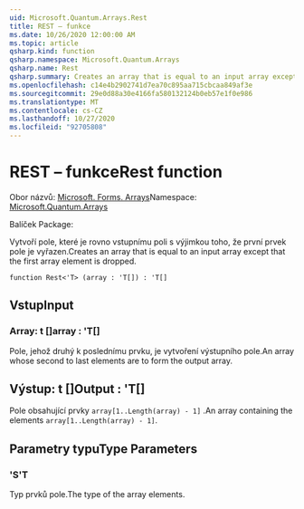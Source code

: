 ```yaml
---
uid: Microsoft.Quantum.Arrays.Rest
title: REST – funkce
ms.date: 10/26/2020 12:00:00 AM
ms.topic: article
qsharp.kind: function
qsharp.namespace: Microsoft.Quantum.Arrays
qsharp.name: Rest
qsharp.summary: Creates an array that is equal to an input array except that the first array element is dropped.
ms.openlocfilehash: c14e4b2902741d7ea70c895aa715cbcaa849af3e
ms.sourcegitcommit: 29e0d88a30e4166fa580132124b0eb57e1f0e986
ms.translationtype: MT
ms.contentlocale: cs-CZ
ms.lasthandoff: 10/27/2020
ms.locfileid: "92705808"
---
```

# <a name="rest-function"></a><span data-ttu-id="a5446-102">REST – funkce</span><span class="sxs-lookup"><span data-stu-id="a5446-102">Rest function</span></span>

<span data-ttu-id="a5446-103">Obor názvů: [Microsoft. Forms. Arrays](xref:Microsoft.Quantum.Arrays)</span><span class="sxs-lookup"><span data-stu-id="a5446-103">Namespace: [Microsoft.Quantum.Arrays](xref:Microsoft.Quantum.Arrays)</span></span>

<span data-ttu-id="a5446-104">Balíček [](https://nuget.org/packages/)</span><span class="sxs-lookup"><span data-stu-id="a5446-104">Package: [](https://nuget.org/packages/)</span></span>


<span data-ttu-id="a5446-105">Vytvoří pole, které je rovno vstupnímu poli s výjimkou toho, že první prvek pole je vyřazen.</span><span class="sxs-lookup"><span data-stu-id="a5446-105">Creates an array that is equal to an input array except that the first array element is dropped.</span></span>

```qsharp
function Rest<'T> (array : 'T[]) : 'T[]
```


## <a name="input"></a><span data-ttu-id="a5446-106">Vstup</span><span class="sxs-lookup"><span data-stu-id="a5446-106">Input</span></span>

### <a name="array--t"></a><span data-ttu-id="a5446-107">Array: t []</span><span class="sxs-lookup"><span data-stu-id="a5446-107">array : 'T[]</span></span>

<span data-ttu-id="a5446-108">Pole, jehož druhý k poslednímu prvku, je vytvoření výstupního pole.</span><span class="sxs-lookup"><span data-stu-id="a5446-108">An array whose second to last elements are to form the output array.</span></span>



## <a name="output--t"></a><span data-ttu-id="a5446-109">Výstup: t []</span><span class="sxs-lookup"><span data-stu-id="a5446-109">Output : 'T[]</span></span>

<span data-ttu-id="a5446-110">Pole obsahující prvky `array[1..Length(array) - 1]` .</span><span class="sxs-lookup"><span data-stu-id="a5446-110">An array containing the elements `array[1..Length(array) - 1]`.</span></span>

## <a name="type-parameters"></a><span data-ttu-id="a5446-111">Parametry typu</span><span class="sxs-lookup"><span data-stu-id="a5446-111">Type Parameters</span></span>

### <a name="t"></a><span data-ttu-id="a5446-112">'S</span><span class="sxs-lookup"><span data-stu-id="a5446-112">'T</span></span>

<span data-ttu-id="a5446-113">Typ prvků pole.</span><span class="sxs-lookup"><span data-stu-id="a5446-113">The type of the array elements.</span></span>